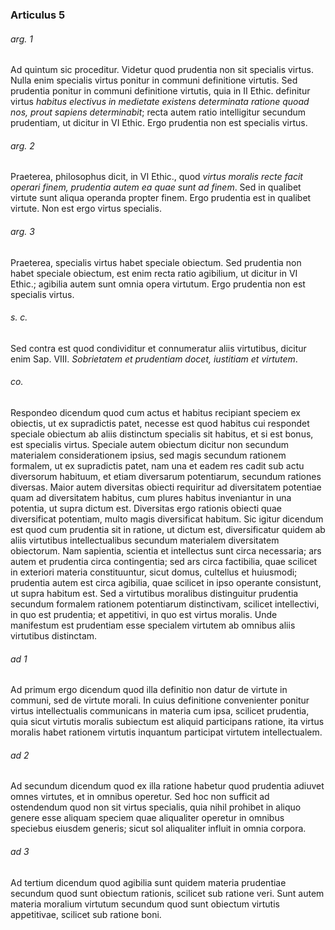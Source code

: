 ### Articulus 5

###### arg. 1
Ad quintum sic proceditur. Videtur quod prudentia non sit specialis virtus. Nulla enim specialis virtus ponitur in communi definitione virtutis. Sed prudentia ponitur in communi definitione virtutis, quia in II Ethic. definitur virtus *habitus electivus in medietate existens determinata ratione quoad nos, prout sapiens determinabit*; recta autem ratio intelligitur secundum prudentiam, ut dicitur in VI Ethic. Ergo prudentia non est specialis virtus.

###### arg. 2
Praeterea, philosophus dicit, in VI Ethic., quod *virtus moralis recte facit operari finem, prudentia autem ea quae sunt ad finem*. Sed in qualibet virtute sunt aliqua operanda propter finem. Ergo prudentia est in qualibet virtute. Non est ergo virtus specialis.

###### arg. 3
Praeterea, specialis virtus habet speciale obiectum. Sed prudentia non habet speciale obiectum, est enim recta ratio agibilium, ut dicitur in VI Ethic.; agibilia autem sunt omnia opera virtutum. Ergo prudentia non est specialis virtus.

###### s. c.
Sed contra est quod condividitur et connumeratur aliis virtutibus, dicitur enim Sap. VIII. *Sobrietatem et prudentiam docet, iustitiam et virtutem*.

###### co.
Respondeo dicendum quod cum actus et habitus recipiant speciem ex obiectis, ut ex supradictis patet, necesse est quod habitus cui respondet speciale obiectum ab aliis distinctum specialis sit habitus, et si est bonus, est specialis virtus. Speciale autem obiectum dicitur non secundum materialem considerationem ipsius, sed magis secundum rationem formalem, ut ex supradictis patet, nam una et eadem res cadit sub actu diversorum habituum, et etiam diversarum potentiarum, secundum rationes diversas. Maior autem diversitas obiecti requiritur ad diversitatem potentiae quam ad diversitatem habitus, cum plures habitus inveniantur in una potentia, ut supra dictum est. Diversitas ergo rationis obiecti quae diversificat potentiam, multo magis diversificat habitum. Sic igitur dicendum est quod cum prudentia sit in ratione, ut dictum est, diversificatur quidem ab aliis virtutibus intellectualibus secundum materialem diversitatem obiectorum. Nam sapientia, scientia et intellectus sunt circa necessaria; ars autem et prudentia circa contingentia; sed ars circa factibilia, quae scilicet in exteriori materia constituuntur, sicut domus, cultellus et huiusmodi; prudentia autem est circa agibilia, quae scilicet in ipso operante consistunt, ut supra habitum est. Sed a virtutibus moralibus distinguitur prudentia secundum formalem rationem potentiarum distinctivam, scilicet intellectivi, in quo est prudentia; et appetitivi, in quo est virtus moralis. Unde manifestum est prudentiam esse specialem virtutem ab omnibus aliis virtutibus distinctam.

###### ad 1
Ad primum ergo dicendum quod illa definitio non datur de virtute in communi, sed de virtute morali. In cuius definitione convenienter ponitur virtus intellectualis communicans in materia cum ipsa, scilicet prudentia, quia sicut virtutis moralis subiectum est aliquid participans ratione, ita virtus moralis habet rationem virtutis inquantum participat virtutem intellectualem.

###### ad 2
Ad secundum dicendum quod ex illa ratione habetur quod prudentia adiuvet omnes virtutes, et in omnibus operetur. Sed hoc non sufficit ad ostendendum quod non sit virtus specialis, quia nihil prohibet in aliquo genere esse aliquam speciem quae aliqualiter operetur in omnibus speciebus eiusdem generis; sicut sol aliqualiter influit in omnia corpora.

###### ad 3
Ad tertium dicendum quod agibilia sunt quidem materia prudentiae secundum quod sunt obiectum rationis, scilicet sub ratione veri. Sunt autem materia moralium virtutum secundum quod sunt obiectum virtutis appetitivae, scilicet sub ratione boni.

